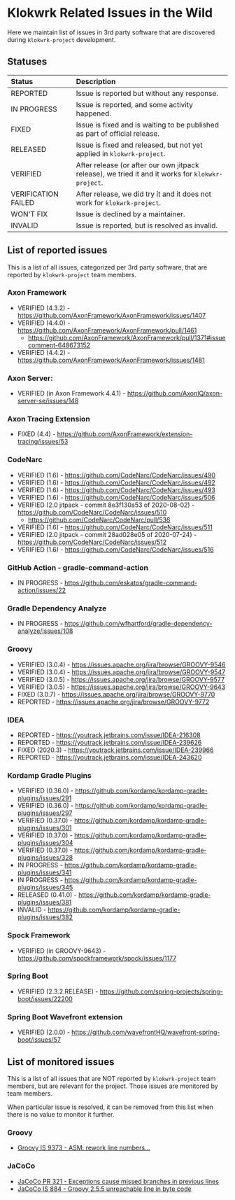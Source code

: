 # Klokwrk Related Issues in the Wild
Here we maintain list of issues in 3rd party software that are discovered during `klokwrk-project` development.

## Statuses
| Status              | Description |
|:------------------- |:---|
| REPORTED            | Issue is reported but without any response. |
| IN PROGRESS         | Issue is reported, and some activity happened. |
| FIXED               | Issue is fixed and is waiting to be published as part of official release. |
| RELEASED            | Issue is fixed and released, but not yet applied in `klokwrk-project`. |
| VERIFIED            | After release (or after our own jitpack release), we tried it and it works for `klokwkr-project`. |
| VERIFICATION FAILED | After release, we did try it and it does not work for `klokwrk-project`. |
| WON'T FIX           | Issue is declined by a maintainer. |
| INVALID             | Issue is reported, but is resolved as invalid. |

## List of reported issues
This is a list of all issues, categorized per 3rd party software, that are reported by `klokwrk-project` team members.

### Axon Framework
* VERIFIED (4.3.2) - https://github.com/AxonFramework/AxonFramework/issues/1407
* VERIFIED (4.4.0) - https://github.com/AxonFramework/AxonFramework/pull/1461
  * https://github.com/AxonFramework/AxonFramework/pull/1371#issuecomment-648673152
* VERIFIED (4.4.2) - https://github.com/AxonFramework/AxonFramework/issues/1481

### Axon Server:
* VERIFIED (in Axon Framework 4.4.1) - https://github.com/AxonIQ/axon-server-se/issues/148

### Axon Tracing Extension
* FIXED (4.4) - https://github.com/AxonFramework/extension-tracing/issues/53

### CodeNarc
* VERIFIED (1.6) - https://github.com/CodeNarc/CodeNarc/issues/490
* VERIFIED (1.6) - https://github.com/CodeNarc/CodeNarc/issues/492
* VERIFIED (1.6) - https://github.com/CodeNarc/CodeNarc/issues/493
* VERIFIED (1.6) - https://github.com/CodeNarc/CodeNarc/issues/506
* VERIFIED (2.0 jitpack - commit 8e3f130a53 of 2020-08-02) - https://github.com/CodeNarc/CodeNarc/issues/510
  * https://github.com/CodeNarc/CodeNarc/pull/536
* VERIFIED (1.6) - https://github.com/CodeNarc/CodeNarc/issues/511
* VERIFIED (2.0 jitpack - commit 28ad028e05 of 2020-07-24) - https://github.com/CodeNarc/CodeNarc/issues/512
* VERIFIED (1.6) - https://github.com/CodeNarc/CodeNarc/issues/516

### GitHub Action - gradle-command-action
* IN PROGRESS - https://github.com/eskatos/gradle-command-action/issues/22

### Gradle Dependency Analyze
* IN PROGRESS - https://github.com/wfhartford/gradle-dependency-analyze/issues/108

### Groovy
* VERIFIED (3.0.4) - https://issues.apache.org/jira/browse/GROOVY-9546
* VERIFIED (3.0.4) - https://issues.apache.org/jira/browse/GROOVY-9547
* VERIFIED (3.0.5) - https://issues.apache.org/jira/browse/GROOVY-9577
* VERIFIED (3.0.5) - https://issues.apache.org/jira/browse/GROOVY-9643
* FIXED (3.0.7) - https://issues.apache.org/jira/browse/GROOVY-9770
* REPORTED - https://issues.apache.org/jira/browse/GROOVY-9772

### IDEA
* REPORTED - https://youtrack.jetbrains.com/issue/IDEA-216308
* REPORTED - https://youtrack.jetbrains.com/issue/IDEA-239626
* FIXED (2020.3) - https://youtrack.jetbrains.com/issue/IDEA-239966
* REPORTED - https://youtrack.jetbrains.com/issue/IDEA-243620

### Kordamp Gradle Plugins
* VERIFIED (0.36.0) - https://github.com/kordamp/kordamp-gradle-plugins/issues/291
* VERIFIED (0.36.0) - https://github.com/kordamp/kordamp-gradle-plugins/issues/297
* VERIFIED (0.37.0) - https://github.com/kordamp/kordamp-gradle-plugins/issues/301
* VERIFIED (0.37.0) - https://github.com/kordamp/kordamp-gradle-plugins/issues/304
* VERIFIED (0.37.0) - https://github.com/kordamp/kordamp-gradle-plugins/issues/328
* IN PROGRESS - https://github.com/kordamp/kordamp-gradle-plugins/issues/341
* IN PROGRESS - https://github.com/kordamp/kordamp-gradle-plugins/issues/345
* RELEASED (0.41.0) - https://github.com/kordamp/kordamp-gradle-plugins/issues/381
* INVALID - https://github.com/kordamp/kordamp-gradle-plugins/issues/382

### Spock Framework
* VERIFIED (in GROOVY-9643) - https://github.com/spockframework/spock/issues/1177

### Spring Boot
* VERIFIED (2.3.2.RELEASE) - https://github.com/spring-projects/spring-boot/issues/22200

### Spring Boot Wavefront extension
* VERIFIED (2.0.0) - https://github.com/wavefrontHQ/wavefront-spring-boot/issues/57

## List of monitored issues
This is a list of all issues that are NOT reported by `klokwrk-project` team members, but are relevant for the project. Those issues are monitored by team members.

When particular issue is resolved, it can be removed from this list when there is no value to monitor it further.

### Groovy
* [Groovy IS 9373 - ASM: rework line numbers...](https://issues.apache.org/jira/browse/GROOVY-9373)

### JaCoCo
* [JaCoCo PR 321 - Exceptions cause missed branches in previous lines](https://github.com/jacoco/jacoco/pull/321)
* [JaCoCo IS 884 - Groovy 2.5.5 unreachable line in byte code](https://github.com/jacoco/jacoco/issues/884)
